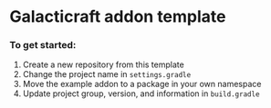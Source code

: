 # Galacticraft addon template

### To get started:

1. Create a new repository from this template
2. Change the project name in `settings.gradle`
3. Move the example addon to a package in your own namespace
4. Update project group, version, and information in `build.gradle`
